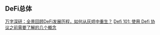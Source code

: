 ## DeFi总体
[万字深研：全景回顾DeFi发展历程，如何从灰烬中重生？](https://www.odaily.news/post/5181535)
[Defi 101: 使用 Defi 协议之前需要了解的几个概念](https://learnblockchain.cn/article/1181)

